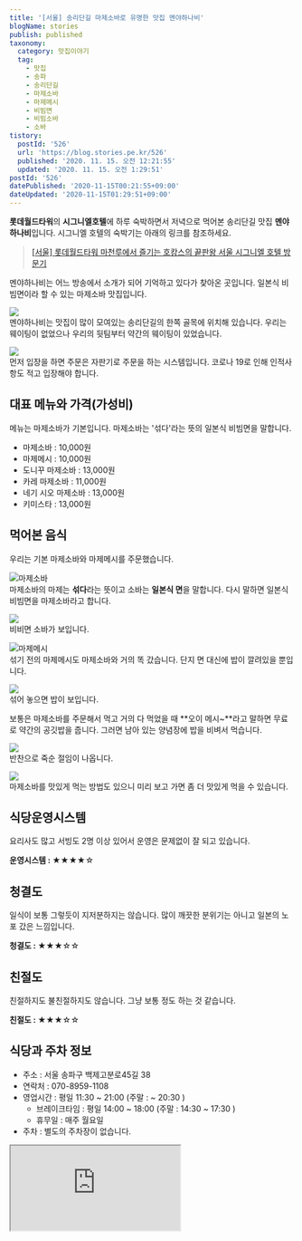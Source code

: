 ```yaml
---
title: '[서울] 송리단길 마제소바로 유명한 맛집 멘야하나비'
blogName: stories
publish: published
taxonomy:
  category: 맛집이야기
  tag:
    - 맛집
    - 송파
    - 송리단길
    - 마제소바
    - 마제메시
    - 비빔면
    - 비빔소바
    - 소바
tistory:
  postId: '526'
  url: 'https://blog.stories.pe.kr/526'
  published: '2020. 11. 15. 오전 12:21:55'
  updated: '2020. 11. 15. 오전 1:29:51'
postId: '526'
datePublished: '2020-11-15T00:21:55+09:00'
dateUpdated: '2020-11-15T01:29:51+09:00'
---
```


**롯데월드타워**의 **시그니엘호텔**에 하루 숙박하면서 저녁으로 먹어본 송리단길 맛집 **멘야하나비**입니다. 시그니엘 호텔의 숙박기는 아래의 링크를 참조하세요.

> [[서울] 롯데월드타워 마천루에서 즐기는 호캉스의 끝판왕 서울 시그니엘 호텔 방문기](https://blog.stories.pe.kr/524)

멘야하나비는 어느 방송에서 소개가 되어 기억하고 있다가 찾아온 곳입니다. 일본식 비빔면이라 할 수 있는 마제소바 맛집입니다.

![](./images/20201105_183908-01.jpeg)  
멘야하나비는 맛집이 많이 모여있는 송리단길의 한쪽 골목에 위치해 있습니다. 우리는 웨이팅이 없었으나 우리의 뒷팀부터 약간의 웨이팅이 있었습니다.

![](./images/20201105_181809-01.jpeg)  
먼저 입장을 하면 주문은 자판기로 주문을 하는 시스템입니다. 코로나 19로 인해 인적사항도 적고 입장해야 합니다.

## 대표 메뉴와 가격(가성비)

메뉴는 마제소바가 기본입니다. 마제소바는 '섞다'라는 뜻의 일본식 비빔면을 말합니다.

- 마제소바 : 10,000원
- 마제메시 : 10,000원
- 도니꾸 마제소바 : 13,000원
- 카레 마제소바 : 11,000원
- 네기 시오 마제소바 : 13,000원
- 키미스타 : 13,000원

## 먹어본 음식

우리는 기본 마제소바와 마제메시를 주문했습니다.

![마제소바](./images/20201105_181839-01.jpeg)  
마제소바의 마제는 **섞다**라는 뜻이고 소바는 **일본식 면**을 말합니다. 다시 말하면 일본식 비빔면을 마제소바라고 합니다.

![](./images/20201105_182208-01.jpeg)  
비비면 소바가 보입니다.

![마제메시](./images/20201105_181951-01.jpeg)  
섞기 전의 마제메시도 마제소바와 거의 똑 갔습니다. 단지 면 대신에 밥이 깔려있을 뿐입니다.

![](./images/20201105_182113-01.jpeg)  
섞어 놓으면 밥이 보입니다.

보통은 마제소바를 주문해서 먹고 거의 다 먹었을 때 **오이 메시~**라고 말하면 무료로 약간의 공깃밥을 줍니다. 그러면 남아 있는 양념장에 밥을 비벼서 먹습니다.

![](./images/20201105_181909-01.jpeg)  
반찬으로 죽순 절임이 나옵니다.

![](./images/20201105_181009-01.jpeg)  
마제소바를 맛있게 먹는 방법도 있으니 미리 보고 가면 좀 더 맛있게 먹을 수 있습니다.

## 식당운영시스템

요리사도 많고 서빙도 2명 이상 있어서 운영은 문제없이 잘 되고 있습니다.

<div class='alert alert-info'>
<b>운영시스템 : </b> ★★★★☆ 
</div>

## 청결도

일식이 보통 그렇듯이 지저분하지는 않습니다. 많이 깨끗한 분위기는 아니고 일본의 노포 갔은 느낌입니다.

<div class='alert alert-info'>
<b>청결도 : </b> ★★★☆☆ 
</div>

## 친절도

친절하지도 불친절하지도 않습니다. 그냥 보통 정도 하는 것 같습니다.

<div class='alert alert-info'>
<b>친절도 : </b> ★★★☆☆ 
</div>

## 식당과 주차 정보

- 주소 : 서울 송파구 백제고분로45길 38
- 연락처 : 070-8959-1108
- 영업시간 : 평일 11:30 ~ 21:00 (주말 : ~ 20:30 )
  - 브레이크타임 : 평일 14:00 ~ 18:00 (주말 : 14:30 ~ 17:30 )
  - 휴무일 : 매주 월요일
- 주차 : 별도의 주차장이 없습니다.
<div class='embed-responsive embed-responsive-16by9'>
    <iframe src='https://www.google.com/maps/embed?pb=!1m18!1m12!1m3!1d405103.4226990109!2d126.82762093281247!3d37.510972599999995!2m3!1f0!2f0!3f0!3m2!1i1024!2i768!4f13.1!3m3!1m2!1s0x357ca575bc4a1695%3A0xd8328af7e85d0e71!2z66mY7JW87ZWY64KY67mEIOyEnOyauOuzuOygkA!5e0!3m2!1sko!2skr!4v1605370936138!5m2!1sko!2skr' class='embed-responsive-item' allowfullscreen></iframe>
</div>
